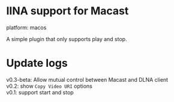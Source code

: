# IINA support for Macast

platform: macos

A simple plugin that only supports play and stop.

# Update logs

v0.3-beta: Allow mutual control between Macast and DLNA client  
v0.2: show `Copy Video URI` options  
v0.1: support start and stop
